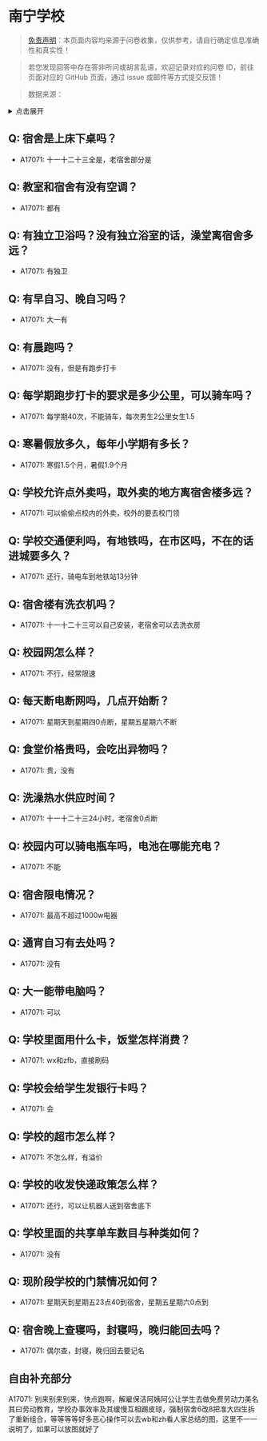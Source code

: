 # 南宁学校

> [免责声明](https://colleges.chat/#_3)：本页面内容均来源于问卷收集，仅供参考，请自行确定信息准确性和真实性！

> 若您发现回答中存在答非所问或胡言乱语，欢迎记录对应的问卷 ID，前往页面对应的 GitHub 页面，通过 issue 或邮件等方式提交反馈！

> 数据来源：

<details><summary>点击展开</summary>
<ul>
<li>A17071: 匿名 (2023 年 04 月)</li>
</ul>
</details>

## Q: 宿舍是上床下桌吗？

- A17071: 十一十二十三全是，老宿舍部分是

## Q: 教室和宿舍有没有空调？

- A17071: 都有

## Q: 有独立卫浴吗？没有独立浴室的话，澡堂离宿舍多远？

- A17071: 有独卫

## Q: 有早自习、晚自习吗？

- A17071: 大一有

## Q: 有晨跑吗？

- A17071: 没有，但是有跑步打卡

## Q: 每学期跑步打卡的要求是多少公里，可以骑车吗？

- A17071: 每学期40次，不能骑车，每次男生2公里女生1.5

## Q: 寒暑假放多久，每年小学期有多长？

- A17071: 寒假1.5个月，暑假1.9个月

## Q: 学校允许点外卖吗，取外卖的地方离宿舍楼多远？

- A17071: 可以偷偷点校内的外卖，校外的要去校门领

## Q: 学校交通便利吗，有地铁吗，在市区吗，不在的话进城要多久？

- A17071: 还行，骑电车到地铁站13分钟

## Q: 宿舍楼有洗衣机吗？

- A17071: 十一十二十三可以自己安装，老宿舍可以去洗衣房

## Q: 校园网怎么样？

- A17071: 不行，经常限速

## Q: 每天断电断网吗，几点开始断？

- A17071: 星期天到星期四0点断，星期五星期六不断

## Q: 食堂价格贵吗，会吃出异物吗？

- A17071: 贵，没有

## Q: 洗澡热水供应时间？

- A17071: 十一十二十三24小时，老宿舍0点断

## Q: 校园内可以骑电瓶车吗，电池在哪能充电？

- A17071: 不能

## Q: 宿舍限电情况？

- A17071: 最高不超过1000w电器

## Q: 通宵自习有去处吗？

- A17071: 没有

## Q: 大一能带电脑吗？

- A17071: 可以

## Q: 学校里面用什么卡，饭堂怎样消费？

- A17071: wx和zfb，直接刷码

## Q: 学校会给学生发银行卡吗？

- A17071: 会

## Q: 学校的超市怎么样？

- A17071: 不怎么样，有溢价

## Q: 学校的收发快递政策怎么样？

- A17071: 还行，可以让机器人送到宿舍底下

## Q: 学校里面的共享单车数目与种类如何？

- A17071: 没有

## Q: 现阶段学校的门禁情况如何？

- A17071: 星期天到星期五23点40到宿舍，星期五星期六0点到

## Q: 宿舍晚上查寝吗，封寝吗，晚归能回去吗？

- A17071: 偶尔查，封寝，晚归回去要记名

## 自由补充部分

A17071: 别来别来别来，快点跑啊，解雇保洁阿姨阿公让学生去做免费劳动力美名其曰劳动教育，学校办事效率及其缓慢互相踢皮球，强制宿舍6改8把准大四生拆了重新组合，等等等等好多恶心操作可以去wb和zh看人家总结的图，这里不一一说明了，如果可以放图就好了